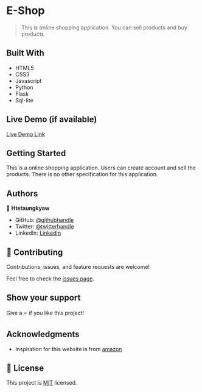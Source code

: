 # E-Shop

> This is online shopping application. You can sell products and buy products.


## Built With

- HTML5
- CSS3
- Javascript
- Python
- Flask
- Sql-lite

## Live Demo (if available)

[Live Demo Link](https://an-online-shop.herokuapp.com/)


## Getting Started

This is a online shopping application. Users can create account and sell the products. There is no other specification for this application.


## Authors

👤 **Htetaungkyaw**

- GitHub: [@githubhandle](https://github.com/Htetaungkyaw71)
- Twitter: [@twitterhandle](https://twitter.com/htetaun91907337)
- LinkedIn: [LinkedIn](https://www.linkedin.com/in/htet-aung-kyaw-9a77271a7/)

## 🤝 Contributing

Contributions, issues, and feature requests are welcome!

Feel free to check the [issues page](https://github.com/Htetaungkyaw71/an-online-shop/issues).

## Show your support

Give a ⭐️ if you like this project!

## Acknowledgments

- Inspiration for this website is from [amazon](https://www.amazon.com/)

## 📝 License

This project is [MIT](./LICENSE) licensed.
